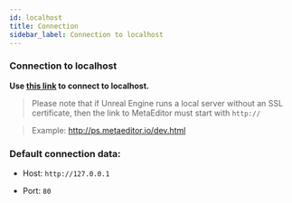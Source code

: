 ```yaml
---
id: localhost
title: Connection
sidebar_label: Connection to localhost
---
```






### Connection to localhost

**Use [this link](http://ps.metaeditor.io/dev.html) to connect to localhost.**

> Please note that if Unreal Engine runs a local server without an SSL certificate, then the link to MetaEditor must start with `http://`

> Example: http://ps.metaeditor.io/dev.html



### Default connection data:

* Host: `http://127.0.0.1`

* Port: `80`



